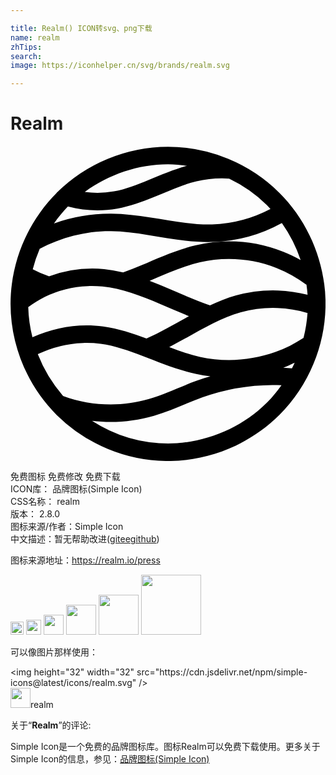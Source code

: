 ```yaml
---

title: Realm() ICON转svg、png下载
name: realm
zhTips: 
search: 
image: https://iconhelper.cn/svg/brands/realm.svg

---
```


# Realm  <small style="font-size: 60%;font-weight: 100"></small>

<div id="svg" class="svg-wrap">
<svg role="img" viewBox="0 0 24 24" xmlns="http://www.w3.org/2000/svg"><title>Realm icon</title><path d="M12.004.059A12.122 12.122 0 0 0 3.52 3.564v.002C1.295 5.79.004 8.887.004 12.03c0 3.142 1.285 6.244 3.516 8.465l.001.002A12.168 12.168 0 0 0 12 24.002h.004c3.148 0 6.255-1.283 8.482-3.508l.002-.002a12.08 12.08 0 0 0 3.516-8.457v-.004c0-3.141-1.287-6.243-3.518-8.465A12.116 12.116 0 0 0 12.004.06zm0 1.336c.48 0 .96.046 1.435.113-2.03.566-3.765 1.622-5.554 1.949a7.352 7.352 0 0 1-2.225.045c1.826-1.338 4.084-2.107 6.344-2.107zm4.135 1.072c.173 0 .348.011.521.023a10.59 10.59 0 0 1 2.883 2.022c.092.091.173.194.262.289a10.278 10.278 0 0 1-4.442 1.178c-2.43.06-4.958-.794-7.69-.823a12.662 12.662 0 0 0-4.362.744c.32-.457.672-.893 1.062-1.293 1.223.322 2.5.39 3.748.164h.002c2.264-.412 4.133-1.625 6.049-2.08a8.342 8.342 0 0 1 1.967-.224zm4.535 3.404a10.87 10.87 0 0 1 1.433 2.824c-.435-.243-.884-.46-1.35-.644h-.001a11.305 11.305 0 0 0-6.62-.492h-.003c-1.489.344-2.841.967-4.154 1.523-.468.198-.933.383-1.399.553a10.83 10.83 0 0 0-1.445-.256h-.002a9.578 9.578 0 0 0-4.194.549 8.125 8.125 0 0 1-1.244-.535 10.9 10.9 0 0 1 .53-1.557c1.671-.877 3.552-1.364 5.433-1.344 2.445.026 4.992.89 7.738.822h.004a11.626 11.626 0 0 0 5.274-1.443zm-4.031 2.742c1.233 0 2.463.229 3.625.682a9.895 9.895 0 0 1 2.283 1.281c.036.252.064.504.082.758-.734-.187-1.488-.3-2.244-.328a10.28 10.28 0 0 0-3.201.38c-.697.198-1.353.463-1.989.759-1.087-.371-2.166-.86-3.277-1.336a35.107 35.107 0 0 0-1.324-.538c1.3-.552 2.554-1.113 3.834-1.41a9.968 9.968 0 0 1 2.21-.248zM5.877 10.676c.374-.016.75-.005 1.125.031 1.475.148 2.935.704 4.393 1.33.717.309 1.453.625 2.203.928-1.1.604-2.156 1.225-3.237 1.701-1.05-.394-2.131-.758-3.302-.918-1.835-.25-3.717.06-5.387.828a10.467 10.467 0 0 1-.32-2.3c.403-.3.828-.57 1.28-.79a8.264 8.264 0 0 1 3.245-.81zm14.463 1.666c.775.029 1.547.16 2.29.379a10.709 10.709 0 0 1-.304 1.894c-.67.438-1.383.807-2.139 1.08-1.828.657-3.85.79-5.75.373-.78-.17-1.557-.45-2.341-.75 1.889-.973 3.598-2.119 5.457-2.646h.002a8.954 8.954 0 0 1 2.785-.33zM5.508 15.006c.458-.016.916.005 1.369.066 2.354.322 4.617 1.718 7.275 2.301.357.078.717.134 1.078.178-.35.1-.698.21-1.043.332v.002h-.001c-1.283.462-2.455 1.042-3.637 1.388-2.151.625-4.443.54-6.543-.23a10.723 10.723 0 0 1-1.926-3.18 8.615 8.615 0 0 1 3.428-.857zm16.144 1.5c-.067.145-.133.291-.207.433-.221-.017-.442-.039-.664-.048.298-.112.584-.251.871-.385zm-1.7 1.703c.231-.001.464.007.696.016-.333.465-.696.912-1.105 1.324h-.002v.002c-1.966 1.963-4.754 3.113-7.535 3.113a10.814 10.814 0 0 1-5.793-1.725c1.57.189 3.173.065 4.71-.382h.003c1.332-.391 2.526-.987 3.71-1.414a16.091 16.091 0 0 1 5.315-.934z"/></svg>
</div>
<detail full-name='realm'></detail>

<div class="detail-page">
<p>
<span><span class="badge-success badge">免费图标</span> <span class="badge-success badge">免费修改</span>  <span class="badge-success badge">免费下载</span> </span>
<br/>
<span>
ICON库：
<span class="badge-secondary badge">品牌图标(Simple Icon)</span> 
</span>
<br/>
<span>
CSS名称：
<span class="badge-secondary badge">realm</span> 
</span>

<br/>
<span>
版本：
<span class="badge-secondary badge">2.8.0</span> 
</span>
<br/>
<span>图标来源/作者：<span class="badge-light badge">Simple Icon</span></span> 
<br/>
<span class="zh-detail">中文描述：暂无<span class="help-link"><span>帮助改进</span>(<a href="https://gitee.com/liuwave/icon-helper/edit/master/json/brands/realm.json" target="_blank" rel="noopener noreferrer">gitee</a><a href="https://github.com/liuwave/icon-helper/edit/master/json/brands/realm.json" target="_blank" rel="noopener noreferrer">github</a></span>)</span><br/>
</p>
</div><div class="description description alert alert-light"><p>图标来源地址：<a href="https://realm.io/press" target="_blank" rel="noopener noreferrer">https://realm.io/press</a></p></div>
<div class="alert alert-dark">
<img height="21" width="21" src="https://cdn.jsdelivr.net/npm/simple-icons@latest/icons/realm.svg" />
<img height="24" width="24" src="https://cdn.jsdelivr.net/npm/simple-icons@latest/icons/realm.svg" />
<img height="32" width="32" src="https://cdn.jsdelivr.net/npm/simple-icons@latest/icons/realm.svg" />
<img height="48" width="48" src="https://cdn.jsdelivr.net/npm/simple-icons@latest/icons/realm.svg" />
<img height="64" width="64" src="https://cdn.jsdelivr.net/npm/simple-icons@latest/icons/realm.svg" />
<img height="96" width="96" src="https://cdn.jsdelivr.net/npm/simple-icons@latest/icons/realm.svg" />

</div>
<div>
  <p>可以像图片那样使用：    
  </p>
  <div class="alert alert-primary" style="font-size: 14px">
    &lt;img height="32" width="32" src="https://cdn.jsdelivr.net/npm/simple-icons@latest/icons/realm.svg" /&gt;
    <copy-btn content='<img height="32" width="32" src="https://cdn.jsdelivr.net/npm/simple-icons@latest/icons/realm.svg" />'></copy-btn>
  </div>
  <div class="alert alert-secondary">
    <img height="32" width="32" src="https://cdn.jsdelivr.net/npm/simple-icons@latest/icons/realm.svg" />realm
    <copy-btn content="realm" btn-title="复制图标名称"></copy-btn>
  </div>
</div>
<div class="icon-detail__container">
<p>关于“<b>Realm</b>”的评论:</p>
</div>
<Vssue title="关于“Realm”的评论" />
<div><p>Simple Icon是一个免费的品牌图标库。图标Realm可以免费下载使用。更多关于  Simple Icon的信息，参见：<a target="_blank" href="https://iconhelper.cn/brands.html">品牌图标(Simple Icon)</a>
</p></div>
